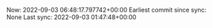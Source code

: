 Now: 2022-09-03 06:48:17.797742+00:00 Earliest commit since sync: None Last sync: 2022-09-03 01:47:48+00:00

